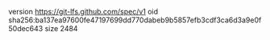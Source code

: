 version https://git-lfs.github.com/spec/v1
oid sha256:ba137ea97600fe47197699dd770dabeb9b5857efb3cdf3ca6d3a9e0f50dec643
size 2484
